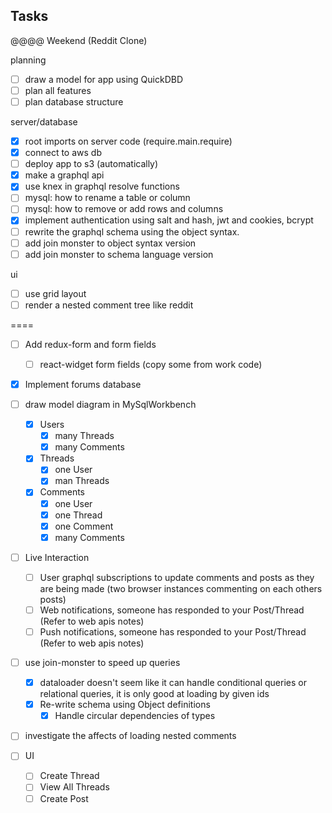 ## Tasks

@@@@ Weekend (Reddit Clone)

planning

* [ ] draw a model for app using QuickDBD
* [ ] plan all features
* [ ] plan database structure

server/database

* [x] root imports on server code (require.main.require)
* [x] connect to aws db
* [ ] deploy app to s3 (automatically)
* [x] make a graphql api
* [x] use knex in graphql resolve functions
* [ ] mysql: how to rename a table or column
* [ ] mysql: how to remove or add rows and columns
* [x] implement authentication using salt and hash, jwt and cookies, bcrypt
* [ ] rewrite the graphql schema using the object syntax.
* [ ] add join monster to object syntax version
* [ ] add join monster to schema language version

ui

* [ ] use grid layout
* [ ] render a nested comment tree like reddit

====

* [ ] Add redux-form and form fields

  * [ ] react-widget form fields (copy some from work code)

* [x] Implement forums database
* [ ] draw model diagram in MySqlWorkbench

  * [x] Users
    * [x] many Threads
    * [x] many Comments
  * [x] Threads
    * [x] one User
    * [x] man Threads
  * [x] Comments
    * [x] one User
    * [x] one Thread
    * [x] one Comment
    * [x] many Comments

* [ ] Live Interaction

  * [ ] User graphql subscriptions to update comments and posts as they are being made (two browser instances commenting on each others posts)
  * [ ] Web notifications, someone has responded to your Post/Thread (Refer to web apis notes)
  * [ ] Push notifications, someone has responded to your Post/Thread (Refer to web apis notes)

* [ ] use join-monster to speed up queries
  * [x] dataloader doesn't seem like it can handle conditional queries or relational queries, it is only good at loading by given ids
  * [x] Re-write schema using Object definitions
    * [x] Handle circular dependencies of types
* [ ] investigate the affects of loading nested comments

* [ ] UI
  * [ ] Create Thread
  * [ ] View All Threads
  * [ ] Create Post
